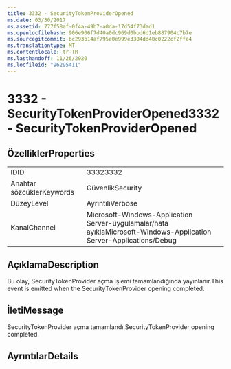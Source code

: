 ```yaml
---
title: 3332 - SecurityTokenProviderOpened
ms.date: 03/30/2017
ms.assetid: 777f58af-0f4a-49b7-a0da-17d54f73dad1
ms.openlocfilehash: 906e906f7d40a0dc969d0bbd6d1eb887904c7b7e
ms.sourcegitcommit: bc293b14af795e0e999e3304dd40c0222cf2ffe4
ms.translationtype: MT
ms.contentlocale: tr-TR
ms.lasthandoff: 11/26/2020
ms.locfileid: "96295411"
---
```

# <a name="3332---securitytokenprovideropened"></a><span data-ttu-id="0d094-102">3332 - SecurityTokenProviderOpened</span><span class="sxs-lookup"><span data-stu-id="0d094-102">3332 - SecurityTokenProviderOpened</span></span>

## <a name="properties"></a><span data-ttu-id="0d094-103">Özellikler</span><span class="sxs-lookup"><span data-stu-id="0d094-103">Properties</span></span>  
  
|||  
|-|-|  
|<span data-ttu-id="0d094-104">ID</span><span class="sxs-lookup"><span data-stu-id="0d094-104">ID</span></span>|<span data-ttu-id="0d094-105">3332</span><span class="sxs-lookup"><span data-stu-id="0d094-105">3332</span></span>|  
|<span data-ttu-id="0d094-106">Anahtar sözcükler</span><span class="sxs-lookup"><span data-stu-id="0d094-106">Keywords</span></span>|<span data-ttu-id="0d094-107">Güvenlik</span><span class="sxs-lookup"><span data-stu-id="0d094-107">Security</span></span>|  
|<span data-ttu-id="0d094-108">Düzey</span><span class="sxs-lookup"><span data-stu-id="0d094-108">Level</span></span>|<span data-ttu-id="0d094-109">Ayrıntılı</span><span class="sxs-lookup"><span data-stu-id="0d094-109">Verbose</span></span>|  
|<span data-ttu-id="0d094-110">Kanal</span><span class="sxs-lookup"><span data-stu-id="0d094-110">Channel</span></span>|<span data-ttu-id="0d094-111">Microsoft-Windows-Application Server-uygulamalar/hata ayıkla</span><span class="sxs-lookup"><span data-stu-id="0d094-111">Microsoft-Windows-Application Server-Applications/Debug</span></span>|  
  
## <a name="description"></a><span data-ttu-id="0d094-112">Açıklama</span><span class="sxs-lookup"><span data-stu-id="0d094-112">Description</span></span>  

 <span data-ttu-id="0d094-113">Bu olay, SecurityTokenProvider açma işlemi tamamlandığında yayınlanır.</span><span class="sxs-lookup"><span data-stu-id="0d094-113">This event is emitted when the SecurityTokenProvider opening completed.</span></span>  
  
## <a name="message"></a><span data-ttu-id="0d094-114">İleti</span><span class="sxs-lookup"><span data-stu-id="0d094-114">Message</span></span>  

 <span data-ttu-id="0d094-115">SecurityTokenProvider açma tamamlandı.</span><span class="sxs-lookup"><span data-stu-id="0d094-115">SecurityTokenProvider opening completed.</span></span>  
  
## <a name="details"></a><span data-ttu-id="0d094-116">Ayrıntılar</span><span class="sxs-lookup"><span data-stu-id="0d094-116">Details</span></span>
